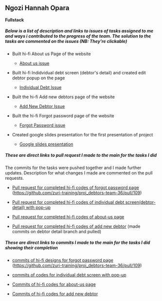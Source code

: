## Ngozi Hannah Opara

__Fullstack__

##### Below is a list of description and links to issues of tasks assigned to me and ways i contributed to the progress of the team. The solution to the tasks are commented on the issues *(NB: They're clickable)*

* Built hi-fi About us Page of the website <br>
    - [About us issue](https://github.com/zuri-training/proj_debtors-team-36/issues/22)
    
* Built hi-fi Indidvidual debt screen (debtor's detail) and created edit debtor popup on the page <br>
    - [Individual Debt Issue](https://github.com/zuri-training/proj_debtors-team-36/issues/55)

*   Built the hi-fi Add new debtors page of the website <br>
    - [Add New Debtor Issue](https://github.com/zuri-training/proj_debtors-team-36/issues/34)

* Built the hi-fi Forgot password page of the website <br>
    - [Forgot Password issue](https://github.com/zuri-training/proj_debtors-team-36/issues/56)

* Created google slides presentation for the first presentation of project  <br>
    - [Google slides presentation](https://github.com/zuri-training/proj_debtors-team-36/issues?q=is%3Aissue+is%3Aclosed+label%3APresentation)



##### These are direct links to pull request I made to the main for the tasks I did

The commits for the tasks were pushed together and I made further updates. Description for what changes I made are commented on the pull requests.

* [Pull request for completed hi-fi codes of forgot password page](https://github.com/zuri-training/proj_debtors-team-36/pull/108) <br> (https://github.com/zuri-training/proj_debtors-team-36/pull/109) <br>

* [Pull request for completed hi-fi codes of individual debt screen(debtor-detail) with pop-up ](https://github.com/zuri-training/proj_debtors-team-36/pull/124) <br>

* [Pull request for completed hi-fi codes of about-us page](https://github.com/zuri-training/proj_debtors-team-36/pull/140) <br>
 
* [Pull request for completed hi-fi codes of add new debtor](https://github.com/zuri-training/proj_debtors-team-36/pull/124) (made commits on debtor detail branch and pulled)<br>


##### These are direct links to commits I made to the main for the tasks I did showing their completion

* [commits of hi-fi designs for forgot password page](https://github.com/zuri-training/proj_debtors-team-36/blob/main/static/forget-password.html) <br> (https://github.com/zuri-training/proj_debtors-team-36/pull/109) <br>

* [commits of codes for individual debt screen with pop-up ](https://github.com/zuri-training/proj_debtors-team-36/blob/main/static/debtor-detail.html) <br>

* [Commits of hi-fi codes for about-us page](https://github.com/zuri-training/proj_debtors-team-36/blob/main/static/about-us.html) <br>
 
* [Commits of hi-fi codes for add new debtor](https://github.com/zuri-training/proj_debtors-team-36/blob/main/static/add-new-debtor.html) <br>


 
